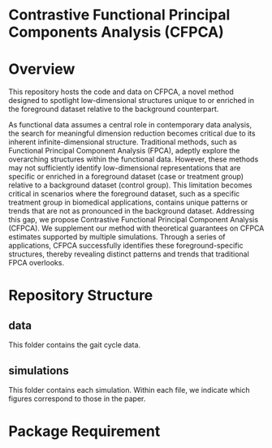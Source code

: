 # Contrastive Functional Principal Components Analysis (CFPCA)

# Overview
This repository hosts the code and data on CFPCA, a novel method designed to spotlight low-dimensional structures unique to or enriched in the foreground dataset relative to the background counterpart.

As functional data assumes a central role in contemporary data analysis, the search for meaningful dimension reduction becomes critical due to its inherent infinite-dimensional structure. Traditional methods, such as Functional Principal Component Analysis (FPCA), adeptly explore the overarching structures within the functional data. However, these methods may not sufficiently identify low-dimensional representations that are specific or enriched in a foreground dataset (case or treatment group) relative to a background dataset (control group). This limitation becomes critical in scenarios where the foreground dataset, such as a specific treatment group in biomedical applications, contains unique patterns or trends that are not as pronounced in the background dataset. Addressing this gap, we propose Contrastive Functional Principal Component Analysis (CFPCA). We supplement our method with theoretical guarantees on CFPCA estimates supported by multiple simulations. Through a series of applications, CFPCA successfully identifies these foreground-specific structures, thereby revealing distinct patterns and trends that traditional FPCA overlooks.

# Repository Structure
## data
This folder contains the gait cycle data.

## simulations
This folder contains each simulation. Within each file, we indicate which figures correspond to those in the paper.

# Package Requirement
